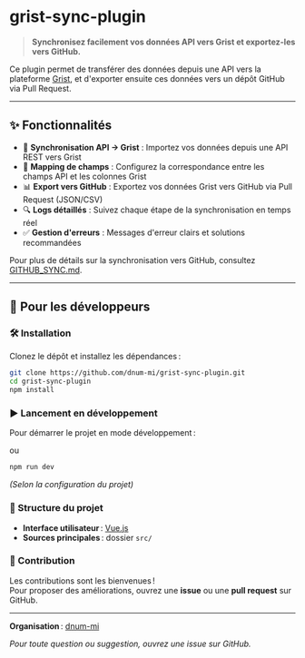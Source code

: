 # grist-sync-plugin

> **Synchronisez facilement vos données API vers Grist et exportez-les vers GitHub.**

Ce plugin permet de transférer des données depuis une API vers la plateforme [Grist](https://www.getgrist.com), et d'exporter ensuite ces données vers un dépôt GitHub via Pull Request.

---

## ✨ Fonctionnalités

- 🔄 **Synchronisation API → Grist** : Importez vos données depuis une API REST vers Grist
- 🔗 **Mapping de champs** : Configurez la correspondance entre les champs API et les colonnes Grist
- 📊 **Export vers GitHub** : Exportez vos données Grist vers GitHub via Pull Request (JSON/CSV)
- 🔍 **Logs détaillés** : Suivez chaque étape de la synchronisation en temps réel
- ✅ **Gestion d'erreurs** : Messages d'erreur clairs et solutions recommandées

Pour plus de détails sur la synchronisation vers GitHub, consultez [GITHUB_SYNC.md](./GITHUB_SYNC.md).

---

## 🚀 Pour les développeurs

### 🛠 Installation

Clonez le dépôt et installez les dépendances :

```bash
git clone https://github.com/dnum-mi/grist-sync-plugin.git
cd grist-sync-plugin
npm install
```

### ▶️ Lancement en développement

Pour démarrer le projet en mode développement :

ou
```bash
npm run dev
```

*(Selon la configuration du projet)*

### 📁 Structure du projet

- **Interface utilisateur** : [Vue.js](https://vuejs.org/)
- **Sources principales** : dossier `src/`

### 🤝 Contribution

Les contributions sont les bienvenues !  
Pour proposer des améliorations, ouvrez une **issue** ou une **pull request** sur GitHub.

---

**Organisation** : [dnum-mi](https://github.com/dnum-mi)

*Pour toute question ou suggestion, ouvrez une issue sur GitHub.*
